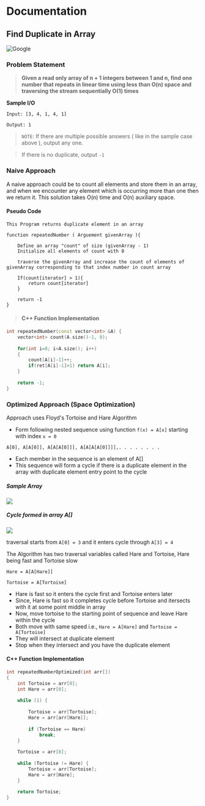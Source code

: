 # Documentation

## Find Duplicate in Array

<img src="https://img.shields.io/badge/Asked in-Amazon, VMWare, Riverbed-blue" alt="Google" />

### Problem Statement

> **Given a read only array of n + 1 integers between 1 and n, find one number that repeats in linear time using less than O(n) space and traversing the stream sequentially O(1) times**

**Sample I/O**
```
Input: [3, 4, 1, 4, 1]

Output: 1
```

> `NOTE`: If there are multiple possible answers ( like in the sample case above ), output any one.

> If there is no duplicate, output `-1`

### Naive Approach

A naive approach could be to count all elements and store them in an array, and when we encounter any element which is occurring more than one then we return it.
This solution takes O(n) time and O(n) auxiliary space.

#### Pseudo Code

```
This Program returns duplicate element in an array

function repeatedNumber ( Arguement givenArray ){
    
    Define an array "count" of size (givenArray - 1)
    Initialize all elements of count with 0
    
    traverse the givenArray and increase the count of elements of givenArray corresponding to that index number in count array
    
    If(count[iterator] > 1){
        return count[iterator]
    }
    
    return -1
}
```

> #### C++ Function Implementation

```cpp
int repeatedNumber(const vector<int> &A) {
    vector<int> count(A.size()-1, 0);
    
    for(int i=0; i<A.size(); i++)
    {
        count[A[i]-1]++;
        if(ret[A[i]-1]>1) return A[i];
    }
    
    return -1;
}
```

### Optimized Approach (Space Optimization)

Approach uses Floyd's Tortoise and Hare Algorithm

- Form following nested sequence using function `f(x) = A[x]` starting with index `x = 0`
```
A[0], A[A[0]], A[A[A[0]]], A[A[A[A[0]]]],. . . . . . . .
```
- Each member in the sequence is an element of A[]
- This sequence will form a cycle if there is a duplicate element in the array with duplicate element entry point to the cycle

##### Sample Array
<img src="https://pixan198.github.io/images/array.svg" />

##### Cycle formed in array A[]
<img src="https://pixan198.github.io/images/cycle.svg" />

traversal starts from `A[0] = 3` and it enters cycle through `A[3] = 4`

The Algorithm has two traversal variables called Hare and Tortoise, Hare being fast and Tortoise slow
```
Hare = A[A[Hare]]

Tortoise = A[Tortoise]
```
- Hare is fast so it enters the cycle first and Tortoise enters later
- Since, Hare is fast so it completes cycle before Tortoise and itersects with it at some point middle in array
- Now, move tortoise to the starting point of sequence and leave Hare within the cycle
- Both move with same speed i.e., `Hare = A[Hare]` and `Tortoise = A[Tortoise]`
- They will intersect at duplicate element
- Stop when they intersect and you have the duplicate element

#### C++ Function Implementation

```cpp
int repeatedNumberOptimized(int arr[]) 
{ 
    int Tortoise = arr[0]; 
    int Hare = arr[0]; 
    
    while (1) { 
  
        Tortoise = arr[Tortoise]; 
        Hare = arr[arr[Hare]];
        
        if (Tortoise == Hare) 
            break; 
    } 
  
    Tortoise = arr[0]; 
    
    while (Tortoise != Hare) { 
        Tortoise = arr[Tortoise]; 
        Hare = arr[Hare]; 
    } 
   
    return Tortoise; 
} 
```
